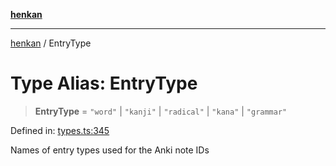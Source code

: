 [**henkan**](../README.md)

***

[henkan](../README.md) / EntryType

# Type Alias: EntryType

> **EntryType** = `"word"` \| `"kanji"` \| `"radical"` \| `"kana"` \| `"grammar"`

Defined in: [types.ts:345](https://github.com/Ronokof/Henkan/blob/98f666aefeafaf05969bb220cc1183df13aaacbd/src/types.ts#L345)

Names of entry types used for the Anki note IDs
